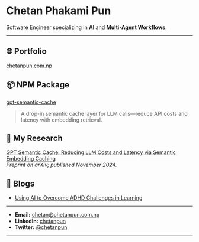 # Chetan Phakami Pun

Software Engineer specializing in **AI** and **Multi-Agent Workflows**.

---

## 🌐 Portfolio
[chetanpun.com.np](https://chetanpun.com.np)

## 📦 NPM Package
[gpt-semantic-cache](https://www.npmjs.com/package/gpt-semantic-cache)  
>A drop-in semantic cache layer for LLM calls—reduce API costs and latency with embedding retrieval.

## 📄 My Research
[GPT Semantic Cache: Reducing LLM Costs and Latency via Semantic Embedding Caching](https://arxiv.org/abs/2411.05276)  
_Preprint on arXiv; published November 2024._

## 📖 Blogs
- [Using AI to Overcome ADHD Challenges in Learning](https://lecturely.ai/blogs/Using_AI_to_Overcome_ADHD_Challenges_in_Studying)

---

- **Email:** chetan@chetanpun.com.np  
- **LinkedIn:** [chetanpun](https://www.linkedin.com/in/chetan-phakami-pun/)  
- **Twitter:** [@chetanpun](https://twitter.com/chetanpun)  

---

